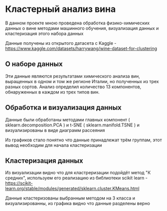 # Кластерный анализ вина

В данном проекте мною проведена обработка физико-химических данных о вине методами машинного обучения, визуализация данных и кластеризация этого набора данных

Данные получены из открытого датасета с Kaggle - https://www.kaggle.com/datasets/harrywang/wine-dataset-for-clustering

## О наборе данных

Эти данные являются результатами химического анализа вин, выращенных в одном и том же регионе Италии, но полученных из трех разных сортов. Анализ определил количество 13 компонентов, обнаруженных в каждом из трех типов вин.

## Обработка и визуализация данных

Данные были обработаны методами главных компонент ( sklearn.decomposition.PCA ) и t-SNE ( sklearn.manifold.TSNE ) и визуализированы в виде диаграмм рассеяния

Из графиков стало понятно что данные принадлежат трём группам, этот вывод необходим для начала кластеризации

## Кластеризация данных

Из визуализации видно что для кластреризации подойдёт метод "К средних", используем его реализацию из библиотеки scikit learn - https://scikit-learn.org/stable/modules/generated/sklearn.cluster.KMeans.html

Данные кластеризованы выбранным методом на 3 класса и визуализированны, из графика видно что данные разделены верно
